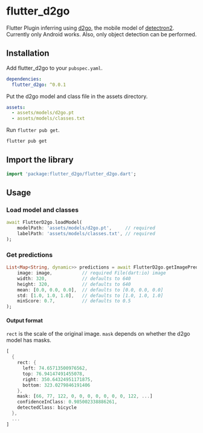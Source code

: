 # flutter_d2go

Flutter Plugin inferring using [d2go](https://github.com/facebookresearch/d2go), the mobile model of [detectron2](https://github.com/facebookresearch/detectron2). Currently only Android works. Also, only object detection can be performed.

## Installation

Add flutter_d2go to your `pubspec.yaml`.

```yaml
dependencies:
  flutter_d2go: ^0.0.1
```

Put the d2go model and class file in the assets directory.

```yaml
assets:
  - assets/models/d2go.pt
  - assets/models/classes.txt
```

Run `flutter pub get`.

```bash
flutter pub get
```

## Import the library

```dart
import 'package:flutter_d2go/flutter_d2go.dart';
```

## Usage

### Load model and classes

```dart
await FlutterD2go.loadModel(
    modelPath: 'assets/models/d2go.pt',     // required
    labelPath: 'assets/models/classes.txt', // required
);
```

### Get predictions

```dart
List<Map<String, dynamic>> predictions = await FlutterD2go.getImagePrediction(
    image: image,           // required File(dart:io) image
    width: 320,             // defaults to 640
    height: 320,            // defaults to 640
    mean: [0.0, 0.0, 0.0],  // defaults to [0.0, 0.0, 0.0]
    std: [1.0, 1.0, 1.0],   // defaults to [1.0, 1.0, 1.0]
    minScore: 0.7,          // defaults to 0.5
);
```

#### Output format

`rect` is the scale of the original image.
`mask` depends on whether the d2go model has masks.

```dart
[
  {
    rect: {
      left: 74.65713500976562,
      top: 76.94147491455078,
      right: 350.64324951171875,
      bottom: 323.0279846191406
    },
    mask: [66, 77, 122, 0, 0, 0, 0, 0, 0, 0, 122, ...]
    confidenceInClass: 0.985002338886261,
    detectedClass: bicycle
  },
  ...
]
```
